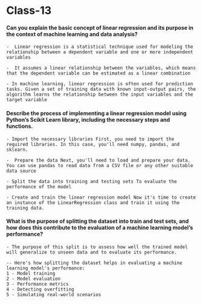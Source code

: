 # Class-13

#### Can you explain the basic concept of linear regression and its purpose in the context of machine learning and data analysis?
    -  Linear regression is a statistical technique used for modeling the relationship between a dependent variable and one or more independent variables

    -  It assumes a linear relationship between the variables, which means that the dependent variable can be estimated as a linear combination

    - In machine learning, linear regression is often used for prediction tasks. Given a set of training data with known input-output pairs, the algorithm learns the relationship between the input variables and the target variable

  


####  Describe the process of implementing a linear regression model using Python’s Scikit Learn library, including the necessary steps and functions.
    - Import the necessary libraries First, you need to import the required libraries. In this case, you'll need numpy, pandas, and sklearn.

    -  Prepare the data Next, you'll need to load and prepare your data. You can use pandas to read data from a CSV file or any other suitable data source

    - Split the data into training and testing sets To evaluate the performance of the model

    - Create and train the linear regression model Now it's time to create an instance of the LinearRegression class and train it using the training data.


#### What is the purpose of splitting the dataset into train and test sets, and how does this contribute to the evaluation of a machine learning model’s performance?

    - The purpose of this split is to assess how well the trained model will generalize to unseen data and to evaluate its performance.
    
    -- Here's how splitting the dataset helps in evaluating a machine learning model's performance:
    1 - Model training
    2 - Model evaluation
    3 - Performance metrics
    4 - Detecting overfitting
    5 - Simulating real-world scenarios    